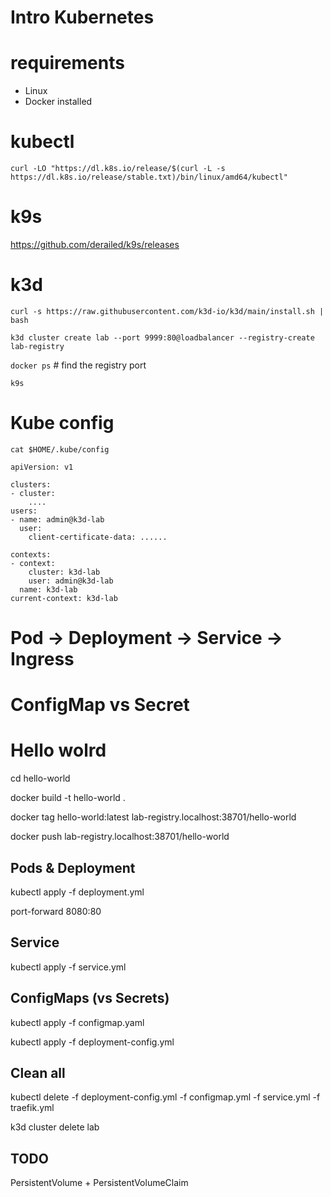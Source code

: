 # Intro Kubernetes

# requirements

- Linux
- Docker installed

# kubectl

`curl -LO "https://dl.k8s.io/release/$(curl -L -s https://dl.k8s.io/release/stable.txt)/bin/linux/amd64/kubectl"`

# k9s

https://github.com/derailed/k9s/releases

# k3d

`curl -s https://raw.githubusercontent.com/k3d-io/k3d/main/install.sh | bash`

`k3d cluster create lab --port 9999:80@loadbalancer --registry-create lab-registry`

`docker ps` # find the registry port

`k9s`

# Kube config

`cat $HOME/.kube/config`

```
apiVersion: v1

clusters:
- cluster:
    ....
users:
- name: admin@k3d-lab
  user:
    client-certificate-data: ......

contexts:    
- context:
    cluster: k3d-lab
    user: admin@k3d-lab
  name: k3d-lab
current-context: k3d-lab
```

# Pod -> Deployment -> Service -> Ingress

# ConfigMap vs Secret

# Hello wolrd

cd hello-world

docker build -t hello-world .

docker tag hello-world:latest lab-registry.localhost:38701/hello-world

docker push lab-registry.localhost:38701/hello-world

## Pods & Deployment

kubectl apply -f deployment.yml

port-forward 8080:80


## Service

kubectl apply -f service.yml

## ConfigMaps (vs Secrets)

kubectl apply -f configmap.yaml

kubectl apply -f deployment-config.yml


## Clean all

kubectl delete -f deployment-config.yml -f configmap.yml -f service.yml -f traefik.yml

k3d cluster delete lab

## TODO

PersistentVolume + PersistentVolumeClaim